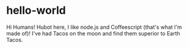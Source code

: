 # hello-world
Hi Humans!
Hubot here, I like node.js and Coffeescript (that's what I'm made of)!
I've had Tacos on the moon and find them superior to Earth Tacos.

